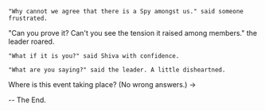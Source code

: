     "Why cannot we agree that there is a Spy amongst us." said someone frustrated.
   
   "Can you prove it? Can't you see the tension it raised among members." the leader roared.
   
    "What if it is you?" said Shiva with confidence.
   
    "What are you saying?" said the leader. A little disheartned.


Where is this event taking place? (No wrong answers.)
->


-- The End.